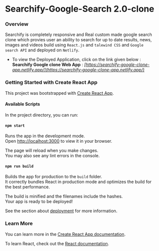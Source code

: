 # Searchify-Google-Search 2.0-clone

### Overview

Searchify is completely responsive and Real custom made google search clone which provies user an ability to search for up to date results, news, images and videos build using `React.js` and `talewind CSS` and `Google search API` and deployed on `Netlify`.

- To view the Deployed Application, click on the link given below : 
  **Searchify Google clone Web App** : *[https://searchify-google-clone-app.netlify.app/](https://searchify-google-clone-app.netlify.app/)*
  
  



### Getting Started with Create React App

This project was bootstrapped with [Create React App](https://github.com/facebook/create-react-app).

#### Available Scripts

In the project directory, you can run:

#### `npm start`

Runs the app in the development mode.\
Open [http://localhost:3000](http://localhost:3000) to view it in your browser.

The page will reload when you make changes.\
You may also see any lint errors in the console.

#### `npm run build`

Builds the app for production to the `build` folder.\
It correctly bundles React in production mode and optimizes the build for the best performance.

The build is minified and the filenames include the hashes.\
Your app is ready to be deployed!

See the section about [deployment](https://facebook.github.io/create-react-app/docs/deployment) for more information.



### Learn More

You can learn more in the [Create React App documentation](https://facebook.github.io/create-react-app/docs/getting-started).

To learn React, check out the [React documentation](https://reactjs.org/).


